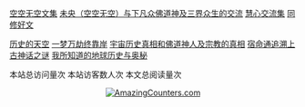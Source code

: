 [空空无空文集](https://github.com/lanna2019/lanna2019.github.io/issues/65#issue-454113136)
[未央（空空无空）与下凡众佛道神及三界众生的交流](https://github.com/lanna2019/lanna2019.github.io/issues/64#issue-454107840)
[慧心交流集](https://github.com/lanna2019/lanna2019.github.io/issues/180#issue-527641081)
[同修好文](https://github.com/lanna2019/lanna2019.github.io/issues/181#issue-527641136)


[历史的天空](https://github.com/lanna2019/lanna2019.github.io/issues/108#issue-456639959)
[一梦万劫终靠岸](https://github.com/lanna2019/lanna2019.github.io/issues/91#issue-454726509)
[宇宙历史真相和佛道神人及宗教的真相](https://github.com/lanna2019/lanna2019.github.io/issues/110#issue-456642762)
[宿命通追溯上古神话之谜](https://github.com/lanna2019/lanna2019.github.io/issues/130#issue-456645174)
[我所知道的地球历史与奥秘](https://github.com/lanna2019/lanna2019.github.io/issues/141#issue-456646755)

<script async src="//busuanzi.ibruce.info/busuanzi/2.3/busuanzi.pure.mini.js"></script>
<span id="busuanzi_container_site_pv">本站总访问量<span id="busuanzi_value_site_pv"></span>次</span>
<span id="busuanzi_container_site_uv">本站访客数<span id="busuanzi_value_site_uv"></span>人次</span>
<span id="busuanzi_value_page_pv">本文总阅读量<span id="busuanzi_value_page_pv"></span>次</span>


<div align="center"><a href="http://www.amazingcounters.com"><img border="0" 
src="http://cc.amazingcounters.com/counter.php?i=3243039&c=9729430" 
alt="AmazingCounters.com"></a></div>



